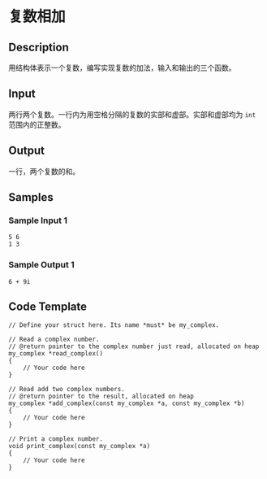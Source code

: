 # 复数相加

## Description
用结构体表示一个复数，编写实现复数的加法，输入和输出的三个函数。

## Input
两行两个复数。一行内为用空格分隔的复数的实部和虚部。实部和虚部均为 `int` 范围内的正整数。

## Output
一行，两个复数的和。

## Samples
### Sample Input 1 
```
5 6
1 3
```

### Sample Output 1
```
6 + 9i
```

## Code Template
```
// Define your struct here. Its name *must* be my_complex.

// Read a complex number.
// @return pointer to the complex number just read, allocated on heap
my_complex *read_complex()
{
    // Your code here
}

// Read add two complex numbers.
// @return pointer to the result, allocated on heap
my_complex *add_complex(const my_complex *a, const my_complex *b)
{
    // Your code here
}

// Print a complex number.
void print_complex(const my_complex *a)
{
    // Your code here
}
```